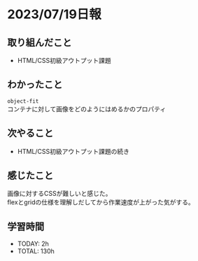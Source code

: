 # 2023/07/19日報
## 取り組んだこと
- HTML/CSS初級アウトプット課題

## わかったこと
`object-fit`  
コンテナに対して画像をどのようにはめるかのプロパティ  

## 次やること
- HTML/CSS初級アウトプット課題の続き

## 感じたこと
画像に対するCSSが難しいと感じた。  
flexとgridの仕様を理解しだしてから作業速度が上がった気がする。

## 学習時間
- TODAY: 2h
- TOTAL: 130h
